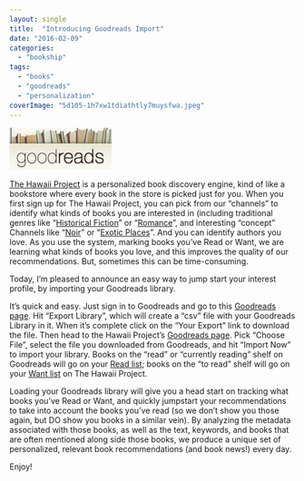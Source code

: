 ```yaml
---
layout: single
title:  "Introducing Goodreads Import"
date: "2016-02-09"
categories: 
  - "bookship"
tags: 
  - "books"
  - "goodreads"
  - "personalization"
coverImage: "5d105-1h7xw1tdiathtly7muysfwa.jpeg"
---
```


![](/assets/images/5d105-1h7xw1tdiathtly7muysfwa.jpeg)

[The Hawaii Project](http://www.thehawaiiproject.com) is a personalized book discovery engine, kind of like a bookstore where every book in the store is picked just for you. When you first sign up for The Hawaii Project, you can pick from our “channels” to identify what kinds of books you are interested in (including traditional genres like “[Historical Fiction](http://www.thehawaiiproject.com/channel/historical-fiction)” or “[Romance](http://www.thehawaiiproject.com/channel/romance)”, and interesting “concept” Channels like “[Noir](http://www.thehawaiiproject.com/channel/noir)” or “[Exotic Places](http://www.thehawaiiproject.com/channel/exotic-places)”. And you can identify authors you love. As you use the system, marking books you’ve Read or Want, we are learning what kinds of books you love, and this improves the quality of our recommendations. But, sometimes this can be time-consuming.

Today, I’m pleased to announce an easy way to jump start your interest profile, by importing your Goodreads library.

It’s quick and easy. Just sign in to Goodreads and go to this [Goodreads page](https://www.goodreads.com/review/import). Hit “Export Library”, which will create a “csv” file with your Goodreads Library in it. When it’s complete click on the “Your Export” link to download the file. Then head to the Hawaii Project’s [Goodreads page](http://www.thehawaiiproject.com/goodreads). Pick “Choose File”, select the file you downloaded from Goodreads, and hit “Import Now” to import your library. Books on the “read” or “currently reading” shelf on Goodreads will go on your [Read list](http://local.host/books/read); books on the “to read” shelf will go on your [Want list](http://local.host/books/want-list) on The Hawaii Project.

Loading your Goodreads library will give you a head start on tracking what books you’ve Read or Want, and quickly jumpstart your recommendations to take into account the books you’ve read (so we don’t show you those again, but DO show you books in a similar vein). By analyzing the metadata associated with those books, as well as the text, keywords, and books that are often mentioned along side those books, we produce a unique set of personalized, relevant book recommendations (and book news!) every day.

Enjoy!
